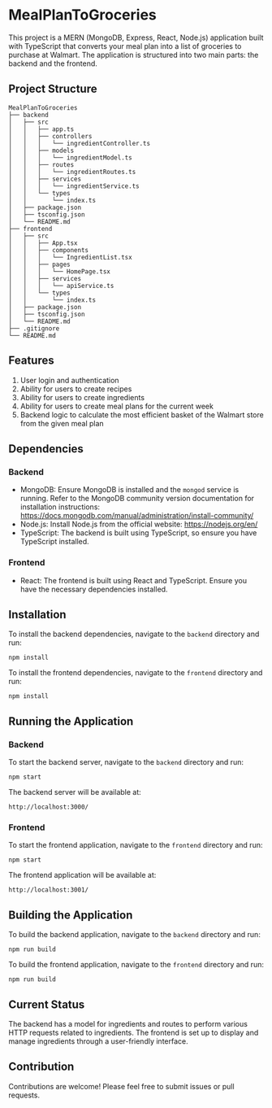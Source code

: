 # MealPlanToGroceries

This project is a MERN (MongoDB, Express, React, Node.js) application built with TypeScript that converts your meal plan into a list of groceries to purchase at Walmart. The application is structured into two main parts: the backend and the frontend.

## Project Structure

```
MealPlanToGroceries
├── backend
│   ├── src
│   │   ├── app.ts
│   │   ├── controllers
│   │   │   └── ingredientController.ts
│   │   ├── models
│   │   │   └── ingredientModel.ts
│   │   ├── routes
│   │   │   └── ingredientRoutes.ts
│   │   ├── services
│   │   │   └── ingredientService.ts
│   │   └── types
│   │       └── index.ts
│   ├── package.json
│   ├── tsconfig.json
│   └── README.md
├── frontend
│   ├── src
│   │   ├── App.tsx
│   │   ├── components
│   │   │   └── IngredientList.tsx
│   │   ├── pages
│   │   │   └── HomePage.tsx
│   │   ├── services
│   │   │   └── apiService.ts
│   │   └── types
│   │       └── index.ts
│   ├── package.json
│   ├── tsconfig.json
│   └── README.md
├── .gitignore
└── README.md
```

## Features

1. User login and authentication
2. Ability for users to create recipes
3. Ability for users to create ingredients
4. Ability for users to create meal plans for the current week
5. Backend logic to calculate the most efficient basket of the Walmart store from the given meal plan

## Dependencies

### Backend

- MongoDB: Ensure MongoDB is installed and the `mongod` service is running. Refer to the MongoDB community version documentation for installation instructions: https://docs.mongodb.com/manual/administration/install-community/
- Node.js: Install Node.js from the official website: https://nodejs.org/en/
- TypeScript: The backend is built using TypeScript, so ensure you have TypeScript installed.

### Frontend

- React: The frontend is built using React and TypeScript. Ensure you have the necessary dependencies installed.

## Installation

To install the backend dependencies, navigate to the `backend` directory and run:

```
npm install
```

To install the frontend dependencies, navigate to the `frontend` directory and run:

```
npm install
```

## Running the Application

### Backend

To start the backend server, navigate to the `backend` directory and run:

```
npm start
```

The backend server will be available at:

```
http://localhost:3000/
```

### Frontend

To start the frontend application, navigate to the `frontend` directory and run:

```
npm start
```

The frontend application will be available at:

```
http://localhost:3001/
```

## Building the Application

To build the backend application, navigate to the `backend` directory and run:

```
npm run build
```

To build the frontend application, navigate to the `frontend` directory and run:

```
npm run build
```

## Current Status

The backend has a model for ingredients and routes to perform various HTTP requests related to ingredients. The frontend is set up to display and manage ingredients through a user-friendly interface.

## Contribution

Contributions are welcome! Please feel free to submit issues or pull requests.